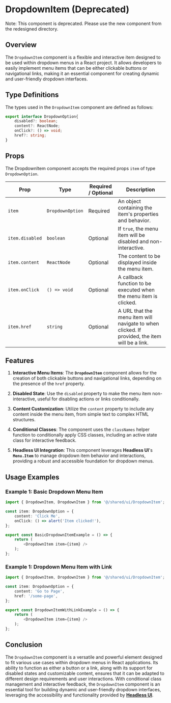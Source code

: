 # DropdownItem (Deprecated)

Note: This component is deprecated. Please use the new component from the redesigned directory.

## Overview
The `DropdownItem` component is a flexible and interactive item designed to be used within dropdown menus in a React project. It allows developers to easily implement menu items that can be either clickable buttons or navigational links, making it an essential component for creating dynamic and user-friendly dropdown interfaces.

## Type Definitions
The types used in the `DropdownItem` component are defined as follows:
```typescript
export interface DropdownOption{
    disabled?: boolean;
    content?: ReactNode;
    onClick?: () => void;
    href?: string;
}
```
## Props 
The DropdownItem component accepts the required props `item` of type `DropdownOption`.


| Prop   | Type             | Required / Optional | Description                                                                                  |
|--------|------------------|---------------------|----------------------------------------------------------------------------------------------|
| `item` | `DropdownOption`   |        Required     | An object containing the item's properties and behavior.                                     |
| `item.disabled` | `boolean`    |      Optional       | If `true`, the menu item will be disabled and non-interactive.                              |
| `item.content`  | `ReactNode`  |      Optional       | The content to be displayed inside the menu item.                                            |
| `item.onClick`  | `() => void` |      Optional       | A callback function to be executed when the menu item is clicked.                            |
| `item.href`     | `string`     |      Optional       | A URL that the menu item will navigate to when clicked. If provided, the item will be a link.|

## Features
1. **Interactive Menu Items**: The **`DropdownItem`** component allows for the creation of both clickable buttons and navigational links, depending on the presence of the `href` property.

2. **Disabled State**: Use the `disabled` property to make the menu item non-interactive, useful for disabling actions or links conditionally.

3. **Content Customization**: Utilize the `content` property to include any content inside the menu item, from simple text to complex HTML structures.

4. **Conditional Classes**: The component uses the `classNames` helper function to conditionally apply CSS classes, including an active state class for interactive feedback.

5. **Headless UI Integration**: This component leverages **Headless UI**'s **`Menu.Item`** to manage dropdown item behavior and interactions, providing a robust and accessible foundation for dropdown menus.

## Usage Examples
### Example 1: Basic Dropdown Menu Item
```typescript jsx
import { DropdownItem, DropdownItem } from '@/shared/ui/DropdownItem';

const item: DropdownOption = {
    content: 'Click Me',
    onClick: () => alert('Item clicked!'),
};

export const BasicDropdownItemExample = () => {
    return (
        <DropdownItem item={item} />
    );
};
```

### Example 1: Dropdown Menu Item with Link
```typescript jsx
import { DropdownItem, DropdownItem } from '@/shared/ui/DropdownItem';

const item: DropdownOption = {
    content: 'Go to Page',
    href: '/some-page',
};

export const DropdownItemWithLinkExample = () => {
    return (
        <DropdownItem item={item} />
    );
};
```

## Conclusion
The `DropdownItem` component is a versatile and powerful element designed to fit various use cases within dropdown menus in React applications. Its ability to function as either a button or a link, along with its support for disabled states and customizable content, ensures that it can be adapted to different design requirements and user interactions. With conditional class management and interactive feedback, the `DropdownItem` component is an essential tool for building dynamic and user-friendly dropdown interfaces, leveraging the accessibility and functionality provided by **[Headless UI](https://headlessui.com/)**.
